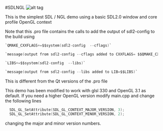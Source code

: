 #SDLNGL
![alt tag](http://nccastaff.bournemouth.ac.uk/jmacey/GraphicsLib/Demos/SDLNGL.png)

This is the simplest SDL / NGL demo using a basic SDL2.0 window and core profile OpenGL context

Note that this .pro file contains the calls to add the output of sdl2-config to the build using
```C
`QMAKE_CXXFLAGS+=$$system(sdl2-config  --cflags)`

`message(output from sdl2-config --cflags added to CXXFLAGS= $$QMAKE_CXXFLAGS)`

`LIBS+=$$system(sdl2-config  --libs)`

`message(output from sdl2-config --libs added to LIB=$$LIBS)`
```
This is different from the Qt versions of the .pro file

This demo has been modified to work with glsl 330 and OpenGL 3.1 as default. If you need a higher OpenGL version modify main.cpp and change the following lines
```C++
  SDL_GL_SetAttribute(SDL_GL_CONTEXT_MAJOR_VERSION, 3);
  SDL_GL_SetAttribute(SDL_GL_CONTEXT_MINOR_VERSION, 2);

```
changing the major and minor version numbers.